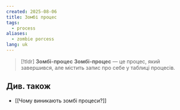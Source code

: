 ```yaml
---
created: 2025-08-06
title: Зомбі процес
tags:
  - process
aliases:
  - zombie porcess
lang: uk
---
```


> [!tldr] **Зомбі-процес**
> **Зомбі-процес** — це процес, який завершився, але містить запис про себе у таблиці процесів. 

##  Див.  також

- [[Чому виникають зомбі процеси?]]



